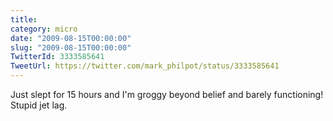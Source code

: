 ```yaml
---
title: 
category: micro
date: "2009-08-15T00:00:00"
slug: "2009-08-15T00:00:00"
TwitterId: 3333585641
TweetUrl: https://twitter.com/mark_philpot/status/3333585641
---
```


Just slept for 15 hours and I'm groggy beyond belief and barely functioning!
Stupid jet lag.
